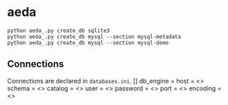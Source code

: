 # aeda

```
python aeda_.py create_db sqlite3
python aeda_.py create_db mysql --section mysql-metadata
python aeda_.py create_db mysql --section mysql-demo
```

## Connections

Connections are declared in `databases.ini`. 
[<REFERENCE-NAME>]
db_engine = <YOUR-DB-ENGINE>
host = <>
schema = <>
catalog = <>
user = <>
password = <>
port = <>
encoding = <>